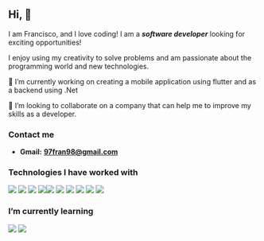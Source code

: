 ## Hi, 👋 
I am Francisco, and I love coding! I am a _**software developer**_ looking for exciting opportunities! 

I enjoy using my creativity to solve problems and am passionate about the programming world and new technologies.

🔭 I’m currently working on creating a mobile application using flutter and as a backend using .Net

💞️ I’m looking to collaborate on a company that can help me to improve my skills as a developer.

### Contact me

- **Gmail:**		**97fran98@gmail.com**




### Technologies I have worked with
<a href="https://www.w3schools.com/html/" target="_blank"><img src="https://img.icons8.com/color/48/000000/html-5.png"/></a> <a href="https://www.w3schools.com/css/" target="_blank"><img src="https://img.icons8.com/color/48/000000/css3.png"/></a> <a href="https://www.javascript.com/" target="_blank"><img src="https://img.icons8.com/color/48/000000/javascript.png"/></a> <a href="https://www.typescriptlang.org/" target="_blank"><img src="https://img.icons8.com/color/48/000000/typescript.png"/></a><a href="https://reactjs.org/" target="_blank"><img src="https://img.icons8.com/color/48/000000/react-native.png"/></a>  <a href="https://es.redux.js.org/"><img src="https://img.icons8.com/color/48/redux.png"></img></a>  <a href="https://nodejs.org/" target="_blank"><img src="https://img.icons8.com/color/48/000000/nodejs.png"/></a> <a href="https://git-scm.com/" target="_blank"><img src="https://img.icons8.com/color/48/000000/git.png"/></a> <a href="https://flutter.dev/" target="_blank"><img src="https://img.icons8.com/ios-filled/48/c-sharp-logo.png"/></a> <a href="https://go.dev/" target="_blank"><img src="https://img.icons8.com/color/48/golang.png"/></a>


### I’m currently learning

<a href="https://flutter.dev/" target="_blank"><img src="https://img.icons8.com/color/48/000000/flutter.png"/></a>
<a href="https://www.docker.com/" target="_blank"><img src="https://img.icons8.com/color/48/000000/docker.png"/></a>
